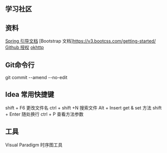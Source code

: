 ## 学习社区
## 资料
[Spring 引导文档](https://spring.io/guides/)
[Bootstrap 文档]https://v3.bootcss.com/getting-started/
[Github 授权](https://developer.github.com/apps/building-oauth-apps/)
[okhttp](https://square.github.io/okhttp/)


## Git命令行
 git commit --amend --no-edit
 
 
 ## Idea 常用快捷键
 shift +  F6 更改文件名
 ctrl + shift +N 搜索文件
 Alt + Insert get & set 方法
 shift + Enter 随处换行
 ctrl + P 查看方法参数
 
 
 ## 工具
 Visual Paradigm 时序图工具